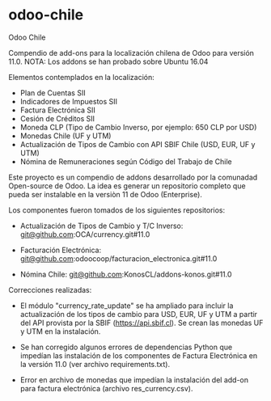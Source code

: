 # odoo-chile
Odoo Chile

Compendio de add-ons para la localización chilena de Odoo para versión 11.0. 
NOTA: Los addons se han probado sobre Ubuntu 16.04

Elementos contemplados en la localización:

- Plan de Cuentas SII
- Indicadores de Impuestos SII
- Factura Electrónica SII
- Cesión de Créditos SII
- Moneda CLP (Tipo de Cambio Inverso, por ejemplo: 650 CLP por USD)
- Monedas Chile (UF y UTM)
- Actualización de Tipos de Cambio con API SBIF Chile (USD, EUR, UF y UTM)
- Nómina de Remuneraciones según Código del Trabajo de Chile

Este proyecto es un compendio de addons desarrollado por la comunadad Open-source de Odoo. La idea es generar un repositorio completo que pueda ser instalable en la versiòn 11 de Odoo (Enterprise).

Los componentes fueron tomados de los siguientes repositorios:

- Actualización de Tipos de Cambio y T/C Inverso:
git@github.com:OCA/currency.git#11.0

- Facturación Electrónica:
git@github.com:odoocoop/facturacion_electronica.git#11.0

- Nómina Chile:
git@github.com:KonosCL/addons-konos.git#11.0


Correcciones realizadas:

- El módulo "currency_rate_update" se ha ampliado para incluir la actualización de los tipos de cambio para USD, EUR, UF y UTM a partir del API provista por la SBIF (https://api.sbif.cl). Se crean las monedas UF y UTM en la instalación.

- Se han corregido algunos errores de dependencias Python que impedían las instalación de los componentes de Factura Electrónica en la versión 11.0 (ver archivo requirements.txt). 

- Error en archivo de monedas que impedían la instalación del add-on para factura electrónica (archivo res_currency.csv).
